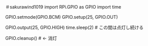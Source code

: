 ＃sakurawind1019
import RPi.GPIO as GPIO
import time

GPIO.setmode(GPIO.BCM) 
GPIO.setup(25, GPIO.OUT)

GPIO.output(25, GPIO.HIGH)
time.sleep(2) # この間は点灯し続ける

GPIO.cleanup() # <- 消灯
